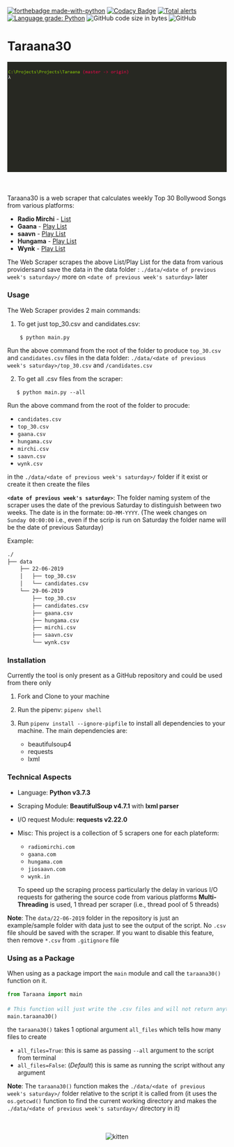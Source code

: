 [![forthebadge made-with-python](http://ForTheBadge.com/images/badges/made-with-python.svg)](https://www.python.org/)
[![Codacy Badge](https://api.codacy.com/project/badge/Grade/62342447cef544a1977f9c3ed89473c1)](https://app.codacy.com/app/yashhanda7/Taraana30?utm_source=github.com&utm_medium=referral&utm_content=Yash-Handa/Taraana30&utm_campaign=Badge_Grade_Dashboard)
[![Total alerts](https://img.shields.io/lgtm/alerts/g/Yash-Handa/Taraana30.svg?logo=lgtm&logoWidth=18)](https://lgtm.com/projects/g/Yash-Handa/Taraana30/alerts/)
[![Language grade: Python](https://img.shields.io/lgtm/grade/python/g/Yash-Handa/Taraana30.svg?logo=lgtm&logoWidth=18)](https://lgtm.com/projects/g/Yash-Handa/Taraana30/context:python)
![GitHub code size in bytes](https://img.shields.io/github/languages/code-size/Yash-Handa/Taraana30.svg)
![GitHub](https://img.shields.io/github/license/Yash-Handa/Taraana30.svg)

# Taraana30

<div>
  <img alt="Demo" title="Demo of the Script" src="/Readme Content/demo.gif">
</div><br><br>

Taraana30 is a web scraper that calculates weekly Top 30 Bollywood Songs from various platforms:

- **Radio Mirchi** - [List](http://www.radiomirchi.com/more/mirchi-top-20/)
- **Gaana** - [Play List](https://gaana.com/playlist/gaana-dj-bollywood-top-50-1)
- **saavn** - [Play List](https://www.jiosaavn.com/featured/weekly-top-songs/8MT-LQlP35c_)
- **Hungama** - [Play List](https://www.hungama.com/playlists/bollywood-top-40/6532/)
- **Wynk** - [Play List](https://wynk.in/music/playlist/weekly-top-20-bollywood/bb_1491818945339)

The Web Scraper scrapes the above List/Play List for the data from various providersand save the data in the data folder : `./data/<date of previous week's saturday>/` more on `<date of previous week's saturday>` later

### Usage

The Web Scraper provides 2 main commands:

1. To get just top_30.csv and candidates.csv:

```shell
    $ python main.py
```

 Run the above command from the root of the folder to produce `top_30.csv` and `candidates.csv` files in the data folder: `./data/<date of previous week's saturday>/top_30.csv` and `/candidates.csv`

 2. To get all .csv files from the scraper:

 ```shell
    $ python main.py --all
 ```

Run the above command from the root of the folder to procude:

- `candidates.csv`
- `top_30.csv`
- `gaana.csv`
- `hungama.csv`
- `mirchi.csv`
- `saavn.csv`
- `wynk.csv`

in the `./data/<date of previous week's saturday>/` folder if it exist or create it then create the files

**`<date of previous week's saturday>`**: The folder naming system of the scraper uses the date of the previous Saturday to distinguish between two weeks. The date is in the formate: `DD-MM-YYYY`. (The week changes on `Sunday 00:00:00` i.e., even if the scrip is run on Saturday the folder name will be the date of previous Saturday)

Example:

```md
./
├── data
    ├── 22-06-2019
    │   ├── top_30.csv
    │   └── candidates.csv
    └── 29-06-2019
        ├── top_30.csv
        ├── candidates.csv
        ├── gaana.csv
        ├── hungama.csv
        ├── mirchi.csv
        ├── saavn.csv
        └── wynk.csv
```

### Installation

Currently the tool is only present as a GitHub repository and could be used from there only

1. Fork and Clone to your machine

2. Run the pipenv: `pipenv shell`

3. Run `pipenv install --ignore-pipfile` to install all dependencies to your machine. The main dependencies are:
   - beautifulsoup4
   - requests
   - lxml

### Technical Aspects

- Language: **Python v3.7.3**
- Scraping Module: **BeautifulSoup v4.7.1** with **lxml parser**
- I/O request Module: **requests v2.22.0**
- Misc: This project is a collection of 5 scrapers one for each plateform:
  - `radiomirchi.com`
  - `gaana.com`
  - `hungama.com`
  - `jiosaavn.com`
  - `wynk.in`

  To speed up the scraping process particularly the delay in various I/O requests for gathering the source code from various platforms **Multi-Threading** is used, 1 thread per scraper (i.e., thread pool of 5 threads)

 **Note**: The `data/22-06-2019` folder in the repository is just an example/sample folder with data just to see the output of the script. No `.csv` file should be saved with the scraper. If you want to disable this feature, then remove `*.csv` from `.gitignore` file

 ### Using as a Package

When using as a package import the `main` module and call the `taraana30()` function on it.

```py
from Taraana import main

# This function will just write the .csv files and will not return anything
main.taraana30()
```

the `taraana30()` takes 1 optional argument `all_files` which tells how many files to create
- `all_files=True`: this is same as passing `--all` argument to the script from terminal
- `all_files=False`: (*Default*) this is same as running the script without any argument

**Note**: The `taraana30()` function makes the `./data/<date of previous week's saturday>/` folder relative to the script it is called from (it uses the `os.getcwd()` function to find the current working directory and makes the `./data/<date of previous week's saturday>/` directory in it)

<p align="center"><br><br>
  <img alt="kitten" src="https://media.giphy.com/media/t7MWRoExDRF72/giphy.gif">
</p>
